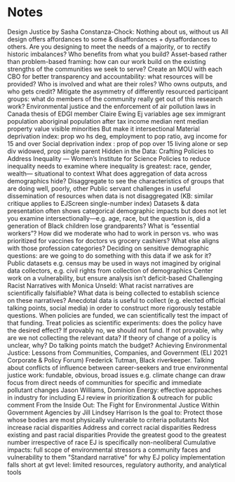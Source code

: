 # Notes

Design Justice by Sasha Constanza-Chock: Nothing about us, without us All design offers affordances to some & disaffordances + dysaffordances to others. Are you designing to meet the needs of a majority, or to rectify historic imbalances? Who benefits from what you build? Asset-based rather than problem-based framing: how can our work build on the existing strengths of the communities we seek to serve? Create an MOU with each CBO for better transparency and accountability: what resources will be provided? Who is involved and what are their roles? Who owns outputs, and who gets credit? Mitigate the asymmetry of differently resourced participant groups: what do members of the community really get out of this research work? Environmental justice and the enforcement of air pollution laws in Canada thesis of EDGI member Claire Ewing Ej variables age sex immigrant population aboriginal population after tax income median rent median property value visible minorities But make it intersectional Material deprivation index: prop wo hs deg, employment to pop ratio, avg income for 15 and over Social deprivation index : prop of pop over 15 living alone or sep div widowed, prop single parent Hidden in the Data: Crafting Policies to Address Inequality — Women’s Institute for Science Policies to reduce inequality needs to examine where inequality is greatest: race, gender, wealth— situational to context What does aggregation of data across demographics hide? Disaggregate to see the characteristics of groups that are doing well, poorly, other Public servant challenges in useful dissemination of resources when data is not disaggregated (KB: similar critique applies to EJScreen single-number index) Datasets & data presentation often shows categorical demographic impacts but does not let you examine intersectionally—e.g. age, race, but the question is, did a generation of Black children lose grandparents? What is “essential workers”? How did we moderate who had to work in person vs. who was prioritized for vaccines for doctors vs grocery cashiers? What else aligns with those profession categories? Deciding on sensitive demographic questions: are we going to do something with this data if we ask for it? Public datasets e.g. census may be used in ways not imagined by original data collectors, e.g. civil rights from collection of demographics Center work on a vulnerability, but ensure analysis isn’t deficit-based Challenging Racist Narratives with Monica Unseld: What racist narratives are scientifically falsifiable? What data is being collected to establish science on these narratives? Anecdotal data is useful to collect (e.g. elected official talking points, social media) in order to construct more rigorously testable questions. When policies are funded, we can scientifically test the impact of that funding. Treat policies as scientific experiments: does the policy have the desired effect? If provably no, we should not fund. If not provable, why are we not collecting the relevant data? If theory of change of a policy is unclear, why? Do talking points match the budget? Achieving Environmental Justice: Lessons from Communities, Companies, and Government (ELI 2021 Corporate & Policy Forum) Frederick Tutman, Black riverkeeper. Talking about conflicts of influence between career-seekers and true environmental justice work: fundable, obvious, broad issues e.g. climate change can draw focus from direct needs of communities for specific and immediate pollutant changes Jason Williams, Dominion Energy: effective approaches in industry for including EJ review in prioritization & outreach for public comment From the Inside Out: The Fight for Environmental Justice Within Government Agencies by Jill Lindsey Harrison Is the goal to: Protect those whose bodies are most physically vulnerable to criteria pollutants Not increase racial disparities Address and correct racial disparities Redress existing and past racial disparities Provide the greatest good to the greatest number irrespective of race EJ is specifically non-neoliberal Cumulative impacts: full scope of environmental stressors a community faces and vulnerability to them "Standard narrative" for why EJ policy implementation falls short at gvt level: limited resources, regulatory authority, and analytical tools
